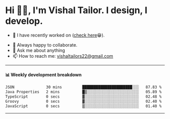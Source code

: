 # Hi 👋🏻, I'm Vishal Tailor. I design, I develop.

- 🔭 I have recently worked on ([check here](https://vishaltailor.com)😁).
<!-- - 🎦 Currently watching: JavaScript: The Hard Parts By Will Sentance. -->
- 👯 Always happy to collaborate.
- 💬 Ask me about anything
- 📫 How to reach me: <a href="mailto:vishaltailors22@gmail.com">vishaltailors22@gmail.com</a>

<hr /> 
<h4>📊 Weekly development breakdown</h4>
<!--START_SECTION:waka-->

```txt
JSON              30 mins         ██████████████████████░░░   87.83 %
Java Properties   2 mins          █▒░░░░░░░░░░░░░░░░░░░░░░░   05.89 %
TypeScript        0 secs          ▓░░░░░░░░░░░░░░░░░░░░░░░░   02.48 %
Groovy            0 secs          ▓░░░░░░░░░░░░░░░░░░░░░░░░   02.40 %
JavaScript        0 secs          ▒░░░░░░░░░░░░░░░░░░░░░░░░   01.40 %
```

<!--END_SECTION:waka-->
<hr /> 

<!-- ![](./profile-3d-contrib/profile-green-animate.svg) -->
